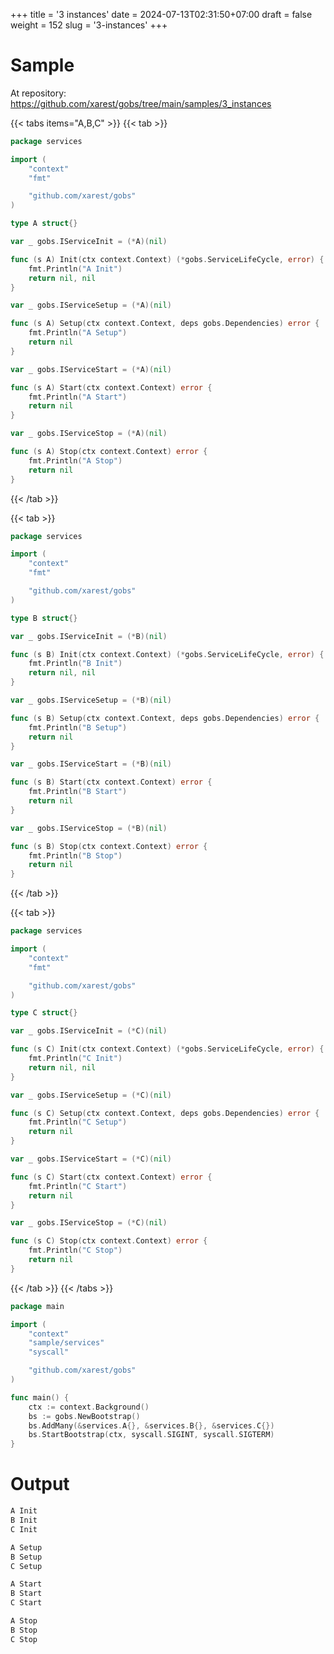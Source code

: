 +++
title = '3 instances'
date = 2024-07-13T02:31:50+07:00
draft = false
weight = 152
slug = '3-instances'
+++

# Sample
At repository: https://github.com/xarest/gobs/tree/main/samples/3_instances

{{< tabs items="A,B,C" >}}
{{< tab >}}
```go {style=tokyonight-night,filename=a.go}
package services

import (
	"context"
	"fmt"

	"github.com/xarest/gobs"
)

type A struct{}

var _ gobs.IServiceInit = (*A)(nil)

func (s A) Init(ctx context.Context) (*gobs.ServiceLifeCycle, error) {
	fmt.Println("A Init")
	return nil, nil
}

var _ gobs.IServiceSetup = (*A)(nil)

func (s A) Setup(ctx context.Context, deps gobs.Dependencies) error {
	fmt.Println("A Setup")
	return nil
}

var _ gobs.IServiceStart = (*A)(nil)

func (s A) Start(ctx context.Context) error {
	fmt.Println("A Start")
	return nil
}

var _ gobs.IServiceStop = (*A)(nil)

func (s A) Stop(ctx context.Context) error {
	fmt.Println("A Stop")
	return nil
}

```
{{< /tab >}}

{{< tab >}}
```go {style=tokyonight-night,filename=a.go}
package services

import (
	"context"
	"fmt"

	"github.com/xarest/gobs"
)

type B struct{}

var _ gobs.IServiceInit = (*B)(nil)

func (s B) Init(ctx context.Context) (*gobs.ServiceLifeCycle, error) {
	fmt.Println("B Init")
	return nil, nil
}

var _ gobs.IServiceSetup = (*B)(nil)

func (s B) Setup(ctx context.Context, deps gobs.Dependencies) error {
	fmt.Println("B Setup")
	return nil
}

var _ gobs.IServiceStart = (*B)(nil)

func (s B) Start(ctx context.Context) error {
	fmt.Println("B Start")
	return nil
}

var _ gobs.IServiceStop = (*B)(nil)

func (s B) Stop(ctx context.Context) error {
	fmt.Println("B Stop")
	return nil
}

```
{{< /tab >}}


{{< tab >}}
```go {style=tokyonight-night,filename=a.go}
package services

import (
	"context"
	"fmt"

	"github.com/xarest/gobs"
)

type C struct{}

var _ gobs.IServiceInit = (*C)(nil)

func (s C) Init(ctx context.Context) (*gobs.ServiceLifeCycle, error) {
	fmt.Println("C Init")
	return nil, nil
}

var _ gobs.IServiceSetup = (*C)(nil)

func (s C) Setup(ctx context.Context, deps gobs.Dependencies) error {
	fmt.Println("C Setup")
	return nil
}

var _ gobs.IServiceStart = (*C)(nil)

func (s C) Start(ctx context.Context) error {
	fmt.Println("C Start")
	return nil
}

var _ gobs.IServiceStop = (*C)(nil)

func (s C) Stop(ctx context.Context) error {
	fmt.Println("C Stop")
	return nil
}

```
{{< /tab >}}
{{< /tabs >}}


```go {style=tokyonight-night,filename=main.go}
package main

import (
	"context"
	"sample/services"
	"syscall"

	"github.com/xarest/gobs"
)

func main() {
	ctx := context.Background()
	bs := gobs.NewBootstrap()
	bs.AddMany(&services.A{}, &services.B{}, &services.C{})
	bs.StartBootstrap(ctx, syscall.SIGINT, syscall.SIGTERM)
}

```
# Output
```bash
A Init
B Init
C Init

A Setup
B Setup
C Setup

A Start
B Start
C Start

A Stop
B Stop
C Stop
```